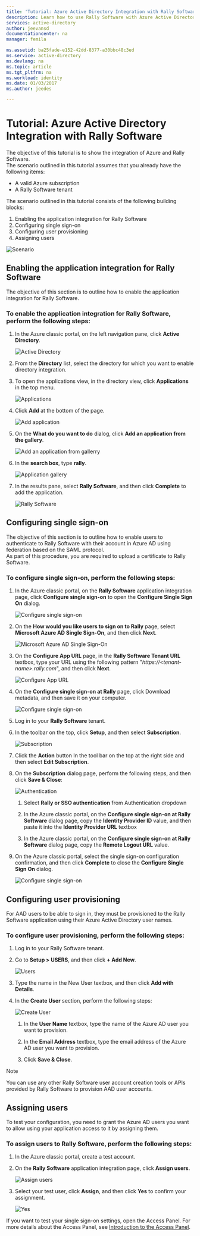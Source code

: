 ```yaml
---
title: 'Tutorial: Azure Active Directory Integration with Rally Software | Microsoft Docs'
description: Learn how to use Rally Software with Azure Active Directory to enable single sign-on, automated provisioning, and more!
services: active-directory
author: jeevansd
documentationcenter: na
manager: femila

ms.assetid: ba25fade-e152-42dd-8377-a30bbc48c3ed
ms.service: active-directory
ms.devlang: na
ms.topic: article
ms.tgt_pltfrm: na
ms.workload: identity
ms.date: 01/03/2017
ms.author: jeedes

---
```

# Tutorial: Azure Active Directory Integration with Rally Software
The objective of this tutorial is to show the integration of Azure and Rally Software.  
The scenario outlined in this tutorial assumes that you already have the following items:

* A valid Azure subscription
* A Rally Software tenant

The scenario outlined in this tutorial consists of the following building blocks:

1. Enabling the application integration for Rally Software
2. Configuring single sign-on
3. Configuring user provisioning
4. Assigning users

![Scenario](./media/active-directory-saas-rally-software-tutorial/IC769525.png "Scenario")

## Enabling the application integration for Rally Software
The objective of this section is to outline how to enable the application integration for Rally Software.

### To enable the application integration for Rally Software, perform the following steps:
1. In the Azure classic portal, on the left navigation pane, click **Active Directory**.
   
    ![Active Directory](./media/active-directory-saas-rally-software-tutorial/IC700993.png "Active Directory")

2. From the **Directory** list, select the directory for which you want to enable directory integration.

3. To open the applications view, in the directory view, click **Applications** in the top menu.
   
    ![Applications](./media/active-directory-saas-rally-software-tutorial/IC700994.png "Applications")

4. Click **Add** at the bottom of the page.
   
    ![Add application](./media/active-directory-saas-rally-software-tutorial/IC749321.png "Add application")

5. On the **What do you want to do** dialog, click **Add an application from the gallery**.
   
    ![Add an application from gallerry](./media/active-directory-saas-rally-software-tutorial/IC749322.png "Add an application from gallerry")

6. In the **search box**, type **rally**.
   
    ![Application gallery](./media/active-directory-saas-rally-software-tutorial/IC769526.png "Application gallery")

7. In the results pane, select **Rally Software**, and then click **Complete** to add the application.
   
    ![Rally Software](./media/active-directory-saas-rally-software-tutorial/IC769527.png "Rally Software")
   
## Configuring single sign-on

The objective of this section is to outline how to enable users to authenticate to Rally Software with their account in Azure AD using federation based on the SAML protocol.  
As part of this procedure, you are required to upload a certificate to Rally Software.

### To configure single sign-on, perform the following steps:
1. In the Azure classic portal, on the **Rally Software** application integration page, click **Configure single sign-on** to open the **Configure Single Sign On** dialog.
   
    ![Configure single sign-on](./media/active-directory-saas-rally-software-tutorial/IC749323.png "Configure single sign-on")

2. On the **How would you like users to sign on to Rally** page, select **Microsoft Azure AD Single Sign-On**, and then click **Next**.
   
    ![Microsoft Azure AD Single Sign-On](./media/active-directory-saas-rally-software-tutorial/IC769528.png "Microsoft Azure AD Single Sign-On")

3. On the **Configure App URL** page, in the **Rally Software Tenant URL** textbox, type your URL using the following pattern "*https://\<tenant-name\>.rally.com*", and then click **Next**.
   
    ![Configure App URL](./media/active-directory-saas-rally-software-tutorial/IC769529.png "Configure App URL")

4. On the **Configure single sign-on at Rally** page, click Download metadata, and then save it on your computer.
   
    ![Configure single sign-on](./media/active-directory-saas-rally-software-tutorial/IC769530.png "Configure single sign-on")

5. Log in to your **Rally Software** tenant.

6. In the toolbar on the top, click **Setup**, and then select **Subscription**.
   
    ![Subscription](./media/active-directory-saas-rally-software-tutorial/IC769531.png "Subscription")

7. Click the **Action** button In the tool bar on the top at the right side and then select **Edit Subscription**.

8. On the **Subscription** dialog page, perform the following steps, and then click **Save & Close**:
   
    ![Authentication](./media/active-directory-saas-rally-software-tutorial/IC769542.png "Authentication")
   
    1. Select **Rally or SSO authentication** from Authentication dropdown
 
    2. In the Azure classic portal, on the **Configure single sign-on at Rally Software** dialog page, copy the **Identity Provider ID** value, and then paste it into the **Identity Provider URL** textbox

    3. In the Azure classic portal, on the **Configure single sign-on at Rally Software** dialog page, copy the **Remote Logout URL** value.

9. On the Azure classic portal, select the single sign-on configuration confirmation, and then click **Complete** to close the **Configure Single Sign On** dialog.
   
    ![Configure single sign-on](./media/active-directory-saas-rally-software-tutorial/IC769547.png "Configure single sign-on")
   
## Configuring user provisioning

For AAD users to be able to sign in, they must be provisioned to the Rally Software application using their Azure Active Directory user names.

### To configure user provisioning, perform the following steps:
1. Log in to your Rally Software tenant.

2. Go to **Setup \> USERS**, and then click **+ Add New**.
   
    ![Users](./media/active-directory-saas-rally-software-tutorial/IC781039.png "Users")

3. Type the name in the New User textbox, and then click **Add with Details**.

4. In the **Create User** section, perform the following steps:
   
    ![Create User](./media/active-directory-saas-rally-software-tutorial/IC781040.png "Create User")
   
    1. In the **User Name** textbox, type the name of the Azure AD user you want to provision.

    2. In the **Email Address** textbox, type the email address of the Azure AD user you want to provision.

    3. Click **Save & Close**.

> [!NOTE]
> You can use any other Rally Software user account creation tools or APIs provided by Rally Software to provision AAD user accounts.
> 
> 

## Assigning users
To test your configuration, you need to grant the Azure AD users you want to allow using your application access to it by assigning them.

### To assign users to Rally Software, perform the following steps:
1. In the Azure classic portal, create a test account.

2. On the **Rally Software** application integration page, click **Assign users**.
   
    ![Assign users](./media/active-directory-saas-rally-software-tutorial/IC769548.png "Assign users")

3. Select your test user, click **Assign**, and then click **Yes** to confirm your assignment.
   
    ![Yes](./media/active-directory-saas-rally-software-tutorial/IC767830.png "Yes")

If you want to test your single sign-on settings, open the Access Panel. For more details about the Access Panel, see [Introduction to the Access Panel](active-directory-saas-access-panel-introduction.md).

